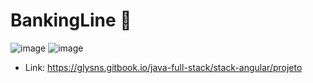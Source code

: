 # BankingLine 🦄
![image](https://user-images.githubusercontent.com/73039194/166722006-44be8337-14e6-4725-b8f8-91a070a74abd.png)
![image](https://user-images.githubusercontent.com/73039194/166722632-390964aa-c4af-46ea-b282-d1bdfe3608e8.png)

- Link: https://glysns.gitbook.io/java-full-stack/stack-angular/projeto
